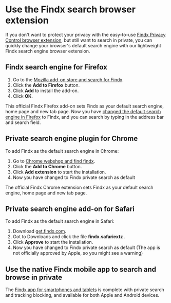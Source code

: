 # Use the Findx search browser extension

If you don't want to protect your privacy with the easy-to-use [Findx Privacy Control browser extension](/en/privacycontrol), but still want to search in private, you can quickly change your browser's default search engine with our lightweight Findx search engine browser extension.

## Findx search engine for Firefox
  
  1. Go to the [Mozilla add-on store and search for Findx](https://addons.mozilla.org/en-US/firefox/addon/findx/).  
  2. Click the **Add to Firefox** button.  
  3. Click **Add** to install the add-on. 
  4. Click **OK**.

This official Findx Firefox add-on sets Findx as your default search engine, home page and new tab page. Now you have [changed the default search engine in Firefox](https://www.findx.com) to Findx, and you can search by typing in the address bar and search field.

## Private search engine plugin for Chrome  
To add Findx as the default search engine in Chrome:  
  1. Go to [Chrome webshop and find findx](https://chrome.google.com/webstore/detail/findx/geahfdadhjfapiobjjgjdoimibohfeml).  
  2. Click the **Add to Chrome** button.  
  3. Click **Add extension** to start the installation. 
  4. Now you have changed to Findx private search as default 
  
The official Findx Chrome extension sets Findx as your default search engine, home page and new tab page.

## Private search engine add-on for Safari  
To add Findx as the default search engine in Safari: 
  1. Download [get.findx.com](https://get.findx.com/findx.safariextz).  
  2. Got to Downloads and click the file **findx.safariextz** .  
  3. Click **Approve** to start the installation. 
  4. Now you have changed to Findx private search as default 
(The app is not officially approved by Apple, so you might see a warning)

## Use the native Findx mobile app to search and browse in private

The [Findx app for smartphones and tablets](/en/gettingstarted/findxmobile) is complete with private search and tracking blocking, and available for both Apple and Android devices.
  

